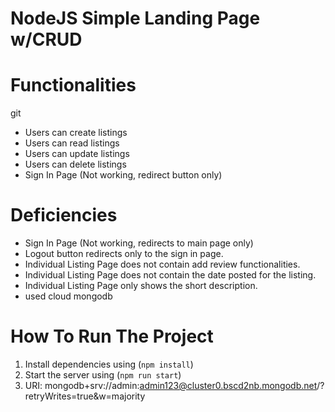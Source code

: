 # **NodeJS Simple Landing Page w/CRUD**

# **Functionalities**
git
-   Users can create listings
-   Users can read listings
-   Users can update listings
-   Users can delete listings
-   Sign In Page (Not working, redirect button only)
  
# **Deficiencies**

-   Sign In Page (Not working, redirects to main page only)
-   Logout button redirects only to the sign in page.
-   Individual Listing Page does not contain add review functionalities.
-   Individual Listing Page does not contain the date posted for the listing.
-   Individual Listing Page only shows the short description.
-   used cloud mongodb

# **How To Run The Project**

1.  Install dependencies using (`npm install`)
2.  Start the server using (`npm run start`)
3.  URI: mongodb+srv://admin:admin123@cluster0.bscd2nb.mongodb.net/?retryWrites=true&w=majority